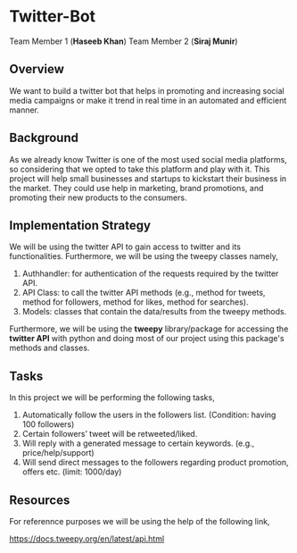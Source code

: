 # Twitter-Bot
Team Member 1 (**Haseeb Khan**)  Team Member 2 (**Siraj Munir**)

## Overview
We want to build a twitter bot that helps in promoting and increasing social media campaigns or make it trend in real time in an automated and efficient manner. 

## Background
As we already know Twitter is one of the most used social media platforms, so considering that we opted to take this platform and play with it. 
This project will help small businesses and startups to kickstart their business in the market. They could use help in marketing, brand promotions, and promoting their new products to the consumers.

## Implementation Strategy
We will be using the twitter API to gain access to twitter and its functionalities. Furthermore, we will be using the tweepy classes namely,
1.	Authhandler:	for authentication of the requests required by the twitter API.
2.	API Class: to call the twitter API methods (e.g., method for tweets, method for followers, method for likes, method for searches).
3.	Models: classes that contain the data/results from the tweepy methods. 

Furthermore, we will be using the **tweepy** library/package for accessing the **twitter API** with python and doing most of our project using this package's methods and classes.

## Tasks
In this project we will be performing the following tasks,
1.	Automatically follow the users in the followers list. (Condition: having 100 followers)
2.	Certain followers’ tweet will be retweeted/liked.
3.	Will reply with a generated message to certain keywords. (e.g., price/help/support)
4.	Will send direct messages to the followers regarding product promotion, offers etc. (limit: 1000/day)

## Resources
For referennce purposes we will be using the help of the following link,

https://docs.tweepy.org/en/latest/api.html
